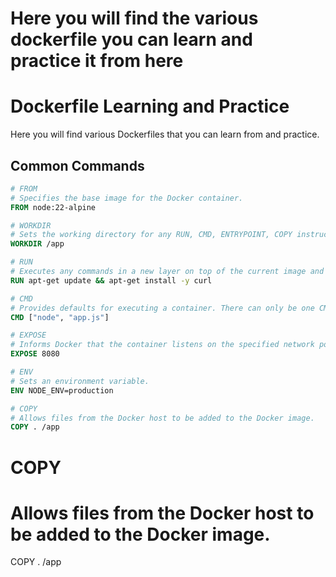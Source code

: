 # Here you will find the various dockerfile you can learn and practice it from here #

# Dockerfile Learning and Practice

Here you will find various Dockerfiles that you can learn from and practice.

## Common Commands

```dockerfile
# FROM
# Specifies the base image for the Docker container.
FROM node:22-alpine

# WORKDIR
# Sets the working directory for any RUN, CMD, ENTRYPOINT, COPY instructions that follow it.
WORKDIR /app

# RUN
# Executes any commands in a new layer on top of the current image and commits the results.
RUN apt-get update && apt-get install -y curl

# CMD
# Provides defaults for executing a container. There can only be one CMD instruction in a Dockerfile.
CMD ["node", "app.js"]

# EXPOSE
# Informs Docker that the container listens on the specified network ports at runtime.
EXPOSE 8080

# ENV
# Sets an environment variable.
ENV NODE_ENV=production

# COPY
# Allows files from the Docker host to be added to the Docker image.
COPY . /app
```

# COPY
# Allows files from the Docker host to be added to the Docker image.
COPY . /app
```

